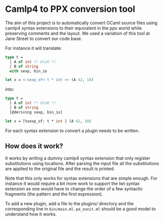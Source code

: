 Camlp4 to PPX conversion tool
=============================

The aim of this project is to automatically convert OCaml source files
using camlp4 syntax extensions to their equivalent in the ppx world
while preserving comments and the layout. We used a variation of this
tool at Jane Street to convert our code base.

For instance it will translate:

```ocaml
type t =
  | A of int (* blah *)
  | B of string
  with sexp, bin_io

let x = <:sexp_of< t * int >> (A 42, 10)
```

into:

```ocaml
type t =
  | A of int (* blah *)
  | B of string
  [@deriving sexp, bin_io]

let x = [%sexp_of: t * int ] (A 42, 10)
```

For each syntax extension to convert a plugin needs to be written.

How does it work?
-----------------

It works by writing a dummy camlp4 syntax extension that only register
substitutions using locations. After parsing the input file all the
substitutions are applied to the original file and the result is
printed.

Note that this only works for syntax extensions that are simple
enough. For instance it would require a bit more work to support the
lwt syntax extension as one would have to change the order of a few
syntactic fragments (the pattern and the first expression).

To add a new plugin, add a file to the plugins/ directory and the
corresponding line in `bin/main.ml`. `pa_ounit.ml` should be a good
model to understand how it works.
